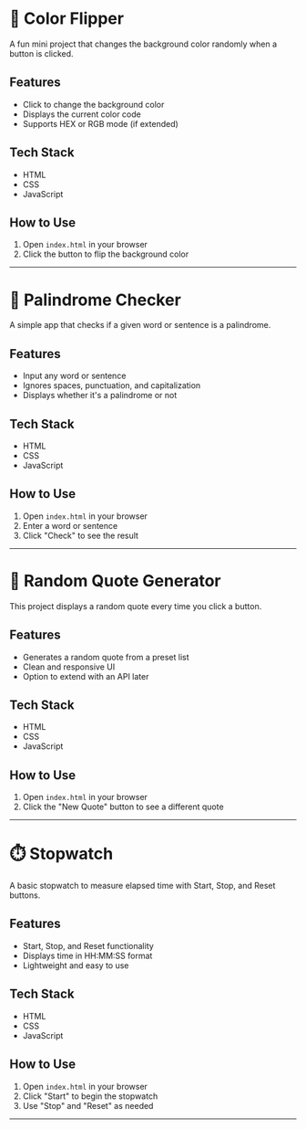 # 🎨 Color Flipper

A fun mini project that changes the background color randomly when a button is clicked.

## Features
- Click to change the background color
- Displays the current color code
- Supports HEX or RGB mode (if extended)

## Tech Stack
- HTML
- CSS
- JavaScript

## How to Use
1. Open `index.html` in your browser
2. Click the button to flip the background color

---


# 🔁 Palindrome Checker

A simple app that checks if a given word or sentence is a palindrome.

## Features
- Input any word or sentence
- Ignores spaces, punctuation, and capitalization
- Displays whether it's a palindrome or not

## Tech Stack
- HTML
- CSS
- JavaScript

## How to Use
1. Open `index.html` in your browser
2. Enter a word or sentence
3. Click "Check" to see the result

---


# 🧠 Random Quote Generator

This project displays a random quote every time you click a button.

## Features
- Generates a random quote from a preset list
- Clean and responsive UI
- Option to extend with an API later

## Tech Stack
- HTML
- CSS
- JavaScript

## How to Use
1. Open `index.html` in your browser
2. Click the "New Quote" button to see a different quote

---


# ⏱️ Stopwatch

A basic stopwatch to measure elapsed time with Start, Stop, and Reset buttons.

## Features
- Start, Stop, and Reset functionality
- Displays time in HH:MM:SS format
- Lightweight and easy to use

## Tech Stack
- HTML
- CSS
- JavaScript

## How to Use
1. Open `index.html` in your browser
2. Click "Start" to begin the stopwatch
3. Use "Stop" and "Reset" as needed

---
